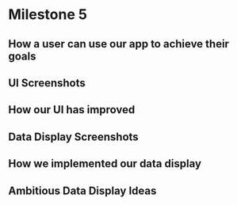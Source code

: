 # Milestone 5

## How a user can use our app to achieve their goals

## UI Screenshots

## How our UI has improved

## Data Display Screenshots

## How we implemented our data display

## Ambitious Data Display Ideas



